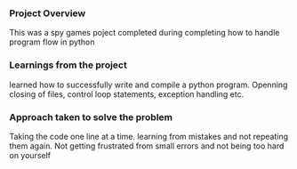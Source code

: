 ### Project Overview

 This was a spy games poject completed during completing how to handle program flow in python


### Learnings from the project

 learned how to successfully write and compile a python program. Openning closing of files, control loop statements, exception handling etc.


### Approach taken to solve the problem

 Taking the code one line at a time. learning from mistakes and not repeating them again. Not getting frustrated from small errors and not being too hard on yourself


